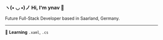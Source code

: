 ### ヽ(• ◡ •)ノ Hi, I'm **ynav** 🧐
Future Full-Stack Developer based in Saarland, Germany.

***

🌱 **Learning** `.xaml`, `.cs`
